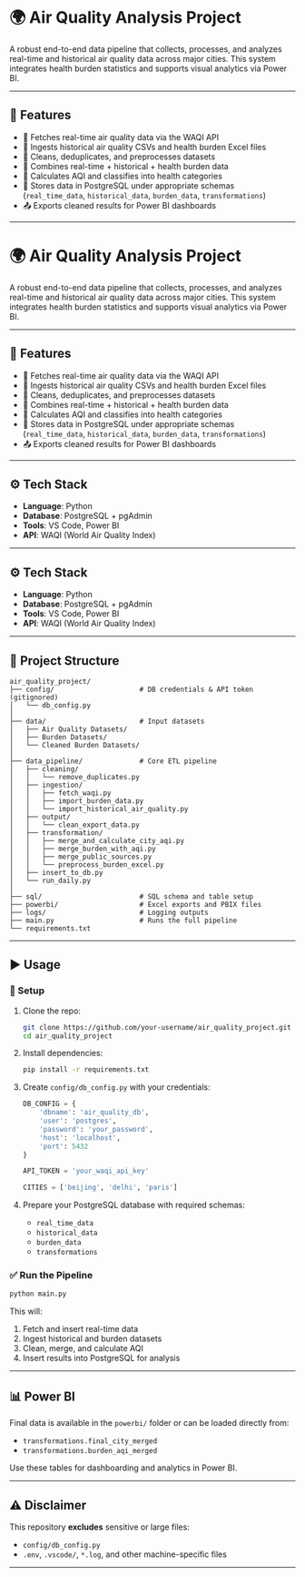 # 🌍 Air Quality Analysis Project

A robust end-to-end data pipeline that collects, processes, and analyzes real-time and historical air quality data across major cities. This system integrates health burden statistics and supports visual analytics via Power BI.

---

## 🚀 Features

- 📡 Fetches real-time air quality data via the WAQI API
- 📁 Ingests historical air quality CSVs and health burden Excel files
- 🧹 Cleans, deduplicates, and preprocesses datasets
- 🔁 Combines real-time + historical + health burden data
- 🧠 Calculates AQI and classifies into health categories
- 💾 Stores data in PostgreSQL under appropriate schemas (`real_time_data`, `historical_data`, `burden_data`, `transformations`)
- 📤 Exports cleaned results for Power BI dashboards

---
# 🌍 Air Quality Analysis Project

A robust end-to-end data pipeline that collects, processes, and analyzes real-time and historical air quality data across major cities. This system integrates health burden statistics and supports visual analytics via Power BI.

---

## 🚀 Features

- 📡 Fetches real-time air quality data via the WAQI API
- 📁 Ingests historical air quality CSVs and health burden Excel files
- 🧹 Cleans, deduplicates, and preprocesses datasets
- 🔁 Combines real-time + historical + health burden data
- 🧠 Calculates AQI and classifies into health categories
- 💾 Stores data in PostgreSQL under appropriate schemas (`real_time_data`, `historical_data`, `burden_data`, `transformations`)
- 📤 Exports cleaned results for Power BI dashboards

---

## ⚙️ Tech Stack

- **Language**: Python
- **Database**: PostgreSQL + pgAdmin
- **Tools**: VS Code, Power BI
- **API**: WAQI (World Air Quality Index)

---
## ⚙️ Tech Stack

- **Language**: Python
- **Database**: PostgreSQL + pgAdmin
- **Tools**: VS Code, Power BI
- **API**: WAQI (World Air Quality Index)

---

## 📁 Project Structure

```
air_quality_project/
├── config/                     # DB credentials & API token (gitignored)
│   └── db_config.py
│
├── data/                       # Input datasets
│   ├── Air Quality Datasets/
│   ├── Burden Datasets/
│   └── Cleaned Burden Datasets/
│
├── data_pipeline/              # Core ETL pipeline
│   ├── cleaning/
│   │   └── remove_duplicates.py
│   ├── ingestion/
│   │   ├── fetch_waqi.py
│   │   ├── import_burden_data.py
│   │   └── import_historical_air_quality.py
│   ├── output/
│   │   └── clean_export_data.py
│   ├── transformation/
│   │   ├── merge_and_calculate_city_aqi.py
│   │   ├── merge_burden_with_aqi.py
│   │   ├── merge_public_sources.py
│   │   └── preprocess_burden_excel.py
│   ├── insert_to_db.py
│   └── run_daily.py
│
├── sql/                        # SQL schema and table setup
├── powerbi/                    # Excel exports and PBIX files
├── logs/                       # Logging outputs
├── main.py                     # Runs the full pipeline
└── requirements.txt
```

---

## ▶️ Usage

### 🧰 Setup

1. Clone the repo:
   ```bash
   git clone https://github.com/your-username/air_quality_project.git
   cd air_quality_project
   ```

2. Install dependencies:
   ```bash
   pip install -r requirements.txt
   ```

3. Create `config/db_config.py` with your credentials:
   ```python
   DB_CONFIG = {
       'dbname': 'air_quality_db',
       'user': 'postgres',
       'password': 'your_password',
       'host': 'localhost',
       'port': 5432
   }

   API_TOKEN = 'your_waqi_api_key'

   CITIES = ['beijing', 'delhi', 'paris']
   ```

4. Prepare your PostgreSQL database with required schemas:
   - `real_time_data`
   - `historical_data`
   - `burden_data`
   - `transformations`

### ✅ Run the Pipeline

```bash
python main.py
```

This will:

1. Fetch and insert real-time data
2. Ingest historical and burden datasets
3. Clean, merge, and calculate AQI
4. Insert results into PostgreSQL for analysis

---

## 📊 Power BI

Final data is available in the `powerbi/` folder or can be loaded directly from:

- `transformations.final_city_merged`
- `transformations.burden_aqi_merged`

Use these tables for dashboarding and analytics in Power BI.

---

## ⚠️ Disclaimer

This repository **excludes** sensitive or large files:
- `config/db_config.py`
- `.env`, `.vscode/`, `*.log`, and other machine-specific files

---